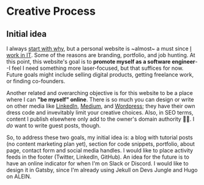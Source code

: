 # Creative Process

## Initial idea

I always [start with why](https://www.ted.com/talks/simon_sinek_how_great_leaders_inspire_action), but a personal website is ~almost~ a must since [I work in IT](https://linkedin.com/in/thiagovilla89). Some of the reasons are branding, portfolio, and job hunting. At this point, this website's goal is to **promote myself as a software engineer**--I feel I need something more laser-focused, but that suffices for now. Future goals might include selling digital products, getting freelance work, or finding co-founders.

Another related and overarching objective is for this website to be a place where I can **"be myself" online**. There is so much you can design or write on other media like [LinkedIn](https://linkedin.com), [Medium](https://medium.com), and [Wordpress](https://linkedin.com); they have their own dress code and invevitably limit your creative choices. Also, in SEO terms, content I publish elsewhere only add to the owner's domain authority 🤷‍♂️. I _do_ want to write guest posts, though.

So, to address these two goals, my initial idea is: a blog with tutorial posts (no content marketing plan yet), section for code snippets, portfolio, about page, contact form and social media handles. I would like to place activity feeds in the footer (Twitter, LinkedIn, GitHub). An idea for the future is to have an online indicator for when I'm on Slack or Discord. I would like to design it in Gatsby, since I'm already using Jekull on Devs Jungle and Hugo on ALEIN.

